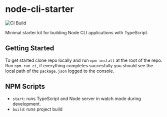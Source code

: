 # node-cli-starter

![CI Build](https://github.com/coryrylan/node-cli-starter/actions/workflows/build.yml/badge.svg)

Minimal starter kit for building Node CLI applications with TypeScript.

## Getting Started

To get started clone repo locally and run `npm install` at the root of the repo. Run `npm run ci`, if everything completes succesfully you should see the local path of the `package.json` logged to the console.

## NPM Scripts

- `start`: runs TypeScript and Node server in watch mode during development.
- `build`: runs project build